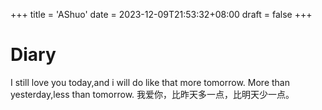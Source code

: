 +++
title = 'AShuo'
date = 2023-12-09T21:53:32+08:00
draft = false
+++
# Diary
I still love you today,and i will do like that more tomorrow.
More than yesterday,less than tomorrow.
我爱你，比昨天多一点，比明天少一点。